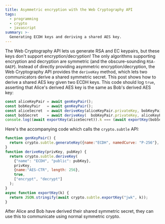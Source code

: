 ```yaml
---
title: Asymmetric encryption with the Web Cryptography API
tags:
  - programming
  - crypto
  - javascript
summary: >-
  Generating ECDH keys and deriving a shared AES key.
---
```


The Web Cryptography API lets us generate RSA and EC keypairs,
but these keys don't support encryption/decryption!
The only algorithms supporting encryption and decryption
are symmetric (and the obscure-sounding `RSA-OAEP`).
Instead of directly providing asymmetric encryption/decryption,
the Web Cryptography API provides the `deriveKey` method,
which lets two communicators derive a shared symmetric secret.
This post shows how to derive a shared AES key
given two ECDH keys.
This code should log `true`,
asserting that Alice's derived AES key
is the same as Bob's derived AES key:

```js
const aliceKeyPair = await genKeyPair();
const bobKeyPair   = await genKeyPair();
const aliceSecret  = await deriveKey(aliceKeyPair.privateKey, bobKeyPair.publicKey  );
const bobSecret    = await deriveKey(  bobKeyPair.privateKey, aliceKeyPair.publicKey);
console.log((await exportKey(aliceSecret)).k === (await exportKey(bobSecret)).k);
```

Here's the accompanying code which calls the `crypto.subtle` API:

```js
function genKeyPair() {
  return crypto.subtle.generateKey({name:"ECDH", namedCurve: "P-256"}, true, ["deriveKey"]);
}
function deriveKey(privKey, pubKey) {
  return crypto.subtle.deriveKey(
    {"name": "ECDH", "public": pubKey},
    privKey,
    {name:"AES-CTR", length: 256},
    true,
    ["encrypt", "decrypt"]
  );
}
async function exportKey(k) {
  return JSON.stringify(await crypto.subtle.exportKey("jwk", k));
}
```

After Alice and Bob have derived their shared symmetric secret,
they can use this to communicate using normal symmetric crypto.

<script>
  function genKeyPair() {
    return crypto.subtle.generateKey({name:"ECDH", namedCurve: "P-256"}, true, ["deriveKey"]);
  }
  function deriveKey(privKey, pubKey) {
    return crypto.subtle.deriveKey(
      {"name": "ECDH", "public": pubKey},
      privKey,
      {name:"AES-CTR", length: 256},
      true,
      ["encrypt", "decrypt"]
    );
  }
  async function exportKey(k) {
    return JSON.stringify(await crypto.subtle.exportKey("jwk", k));
  }
  (async function() {
    const aliceKeyPair = await genKeyPair();
    const bobKeyPair   = await genKeyPair();
    const aliceSecret  = await deriveKey(aliceKeyPair.privateKey, bobKeyPair.publicKey  );
    const bobSecret    = await deriveKey(  bobKeyPair.privateKey, aliceKeyPair.publicKey);
    console.log((await exportKey(aliceSecret)).k === (await exportKey(bobSecret)).k);
  })();
</script>
